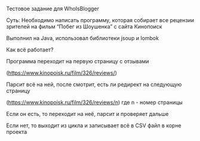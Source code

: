 Тестовое задание для WhoIsBlogger

Суть: Необходимо написать программу, которая собирает все рецензии зрителей на фильм “Побег из Шоушенка” с сайта Кинопоиск 

Выполнил на Java, использовал библиотеки jsoup и lombok 

Как всё работает? 

Программа переходит на первую страницу с отзывами 

(https://www.kinopoisk.ru/film/326/reviews/)

Парсит всё на ней, после смотрит, есть ли редирект на следующую страницу

(https://www.kinopoisk.ru/film/326/reviews/n) где n - номер страницы

Если он есть, то переходит на неё, парсит и проверяет дальше

Если нет, то выходит из цикла и записывает всё в CSV файл в корне проекта
